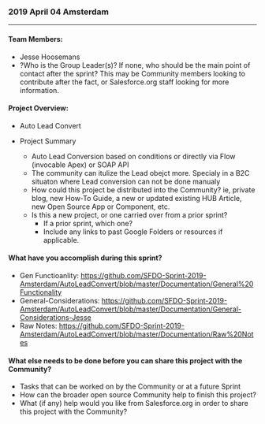 ### 2019 April 04 Amsterdam
***

#### Team Members:

* Jesse Hoosemans
* ?Who is the Group Leader(s)? If none, who should be the main point of contact after the sprint? This may be Community members looking to contribute after the fact, or Salesforce.org staff looking for more information.

#### Project Overview:

* Auto Lead Convert

* Project Summary
    * Auto Lead Conversion based on conditions or directly via Flow (invocable Apex) or SOAP API
    * The community can itulize the Lead obejct more. Specialy in a B2C situaton where Lead conversion can not be done manualy
    * How could this project be distributed into the Community? ie, private blog, new How-To Guide, a new or updated existing HUB Article, new Open Source App or Component, etc.
    * Is this a new project, or one carried over from a prior sprint?
        * If a prior sprint, which one?
        * Include any links to past Google Folders or resources if applicable.

#### What have you accomplish during this sprint?

* Gen Functioanlity: https://github.com/SFDO-Sprint-2019-Amsterdam/AutoLeadConvert/blob/master/Documentation/General%20Functionality
* General-Considerations: https://github.com/SFDO-Sprint-2019-Amsterdam/AutoLeadConvert/blob/master/Documentation/General-Considerations-Jesse
* Raw Notes: https://github.com/SFDO-Sprint-2019-Amsterdam/AutoLeadConvert/blob/master/Documentation/Raw%20Notes

#### What else needs to be done before you can share this project with the Community?

* Tasks that can be worked on by the Community or at a future Sprint
* How can the broader open source Community help to finish this project?
* What (if any) help would you like from Salesforce.org in order to share this project with the Community?
